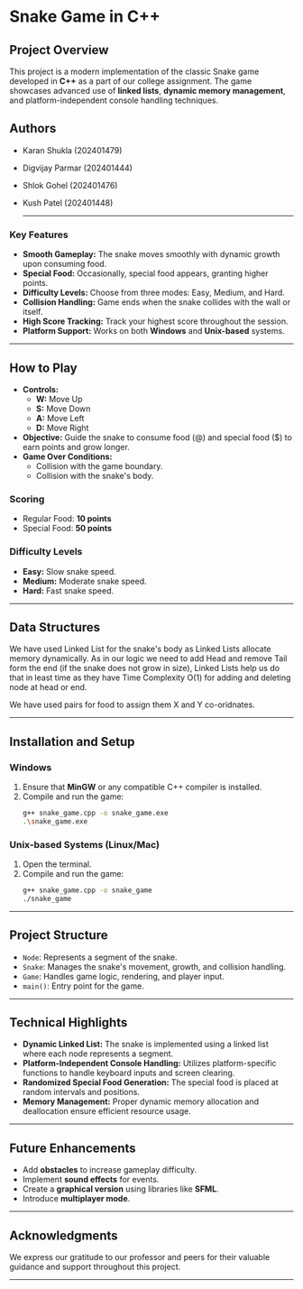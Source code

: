 # Snake Game in C++

## Project Overview
This project is a modern implementation of the classic Snake game developed in **C++** as a part of our college assignment. The game showcases advanced use of **linked lists**, **dynamic memory management**, and platform-independent console handling techniques.

## Authors
- Karan Shukla (202401479)
- Digvijay Parmar (202401444)
- Shlok Gohel (202401476)
- Kush Patel (202401448)

  ---
  
### Key Features
- **Smooth Gameplay:** The snake moves smoothly with dynamic growth upon consuming food.
- **Special Food:** Occasionally, special food appears, granting higher points.
- **Difficulty Levels:** Choose from three modes: Easy, Medium, and Hard.
- **Collision Handling:** Game ends when the snake collides with the wall or itself.
- **High Score Tracking:** Track your highest score throughout the session.
- **Platform Support:** Works on both **Windows** and **Unix-based** systems.

---

## How to Play
- **Controls:**
  - **W:** Move Up
  - **S:** Move Down
  - **A:** Move Left
  - **D:** Move Right
- **Objective:** Guide the snake to consume food (@) and special food ($) to earn points and grow longer.
- **Game Over Conditions:**
  - Collision with the game boundary.
  - Collision with the snake's body.

### Scoring
- Regular Food: **10 points**
- Special Food: **50 points**

### Difficulty Levels
- **Easy:** Slow snake speed.
- **Medium:** Moderate snake speed.
- **Hard:** Fast snake speed.

---

## Data Structures 
We have used Linked List for the snake's body as Linked Lists allocate memory dynamically. As in our logic we need to add Head and remove Tail form the end (if the snake does not grow in size), Linked Lists help us do that in least time as they have Time Complexity O(1) for adding and deleting node at head or end.

We have used pairs for food to assign them X and Y co-oridnates.

---

## Installation and Setup
### Windows
1. Ensure that **MinGW** or any compatible C++ compiler is installed.
2. Compile and run the game:
   ```bash
   g++ snake_game.cpp -o snake_game.exe
   .\snake_game.exe
   ```

### Unix-based Systems (Linux/Mac)
1. Open the terminal.
2. Compile and run the game:
   ```bash
   g++ snake_game.cpp -o snake_game
   ./snake_game
   ```

---

## Project Structure
- `Node`: Represents a segment of the snake.
- `Snake`: Manages the snake's movement, growth, and collision handling.
- `Game`: Handles game logic, rendering, and player input.
- `main()`: Entry point for the game.

---

## Technical Highlights
- **Dynamic Linked List:** The snake is implemented using a linked list where each node represents a segment.
- **Platform-Independent Console Handling:** Utilizes platform-specific functions to handle keyboard inputs and screen clearing.
- **Randomized Special Food Generation:** The special food is placed at random intervals and positions.
- **Memory Management:** Proper dynamic memory allocation and deallocation ensure efficient resource usage.

---

## Future Enhancements
- Add **obstacles** to increase gameplay difficulty.
- Implement **sound effects** for events.
- Create a **graphical version** using libraries like **SFML**.
- Introduce **multiplayer mode**.

---

## Acknowledgments
We express our gratitude to our professor and peers for their valuable guidance and support throughout this project.

---
